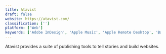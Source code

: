 ```yaml
---
title: Atavist
draft: false 
website: https://atavist.com/
classification: ['']
platform: ['Web']
keywords: ['Adobe InDesign', 'Apple Music', 'Apple Remote Desktop', 'BaseKit', 'Beacon', 'Liberio', 'Microsoft Word', 'MightyCall', 'Pixpa', 'Scribus', 'SoundCloud', 'iBooks Author']
---
```

Atavist provides a suite of publishing tools to tell stories and build websites.